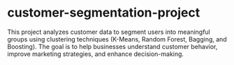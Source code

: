 # customer-segmentation-project
This project analyzes customer data to segment users into meaningful groups using clustering techniques (K-Means, Random Forest, Bagging, and Boosting). The goal is to help businesses understand customer behavior, improve marketing strategies, and enhance decision-making.
